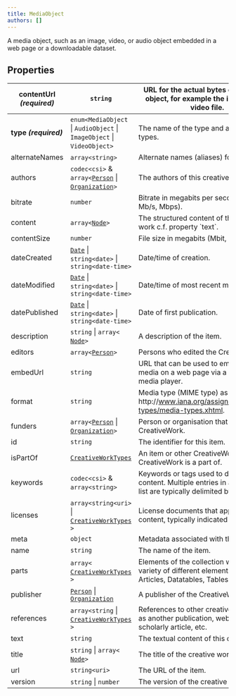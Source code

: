 ```yaml
---
title: MediaObject
authors: []
---
```


A media object, such as an image, video, or audio object embedded in a web page or a downloadable dataset. 

## Properties

| **contentUrl _(required)_** | `string`                                                                                       | URL for the actual bytes of the media object, for example the image file or video file.                                  | [MediaObject](./MediaObject.html)   |
| --------------------------- | ---------------------------------------------------------------------------------------------- | ------------------------------------------------------------------------------------------------------------------------ | ----------------------------------- |
| **type _(required)_**       | `enum<`​`MediaObject` \| `AudioObject` \| `ImageObject` \| `VideoObject`​`>`                   | The name of the type and all descendant types.                                                                           | [Entity](./Entity.html)             |
| alternateNames              | `array<`​`string`​`>`                                                                          | Alternate names (aliases) for the item.                                                                                  | [Thing](./Thing.html)               |
| authors                     | `codec<csi>` & `array<`​[`Person`](./Person.html) \| [`Organization`](./Organization.html)​`>` | The authors of this creative work.                                                                                       | [CreativeWork](./CreativeWork.html) |
| bitrate                     | `number`                                                                                       | Bitrate in megabits per second (Mbit/s, Mb/s, Mbps).                                                                     | [MediaObject](./MediaObject.html)   |
| content                     | `array<`​[`Node`](./Node.html)​`>`                                                             | The structured content of this creative work c.f. property \`text\`.                                                     | [CreativeWork](./CreativeWork.html) |
| contentSize                 | `number`                                                                                       | File size in megabits (Mbit, Mb).                                                                                        | [MediaObject](./MediaObject.html)   |
| dateCreated                 | [`Date`](./Date.html) \| `string<date>` \| `string<date-time>`                                 | Date/time of creation.                                                                                                   | [CreativeWork](./CreativeWork.html) |
| dateModified                | [`Date`](./Date.html) \| `string<date>` \| `string<date-time>`                                 | Date/time of most recent modification.                                                                                   | [CreativeWork](./CreativeWork.html) |
| datePublished               | [`Date`](./Date.html) \| `string<date>` \| `string<date-time>`                                 | Date of first publication.                                                                                               | [CreativeWork](./CreativeWork.html) |
| description                 | `string` \| `array<`​[`Node`](./Node.html)​`>`                                                 | A description of the item.                                                                                               | [Thing](./Thing.html)               |
| editors                     | `array<`​[`Person`](./Person.html)​`>`                                                         | Persons who edited the CreativeWork.                                                                                     | [CreativeWork](./CreativeWork.html) |
| embedUrl                    | `string`                                                                                       | URL that can be used to embed the media on a web page via a specific media player.                                       | [MediaObject](./MediaObject.html)   |
| format                      | `string`                                                                                       | Media type (MIME type) as per http&#x3A;//www.iana.org/assignments/media-types/media-types.xhtml.                        | [MediaObject](./MediaObject.html)   |
| funders                     | `array<`​[`Person`](./Person.html) \| [`Organization`](./Organization.html)​`>`                | Person or organisation that funded the CreativeWork.                                                                     | [CreativeWork](./CreativeWork.html) |
| id                          | `string`                                                                                       | The identifier for this item.                                                                                            | [Entity](./Entity.html)             |
| isPartOf                    | [`CreativeWorkTypes`](./CreativeWorkTypes.html)                                                | An item or other CreativeWork that this CreativeWork is a part of.                                                       | [CreativeWork](./CreativeWork.html) |
| keywords                    | `codec<csi>` & `array<`​`string`​`>`                                                           | Keywords or tags used to describe this content. Multiple entries in a keywords list are typically delimited by commas.   | [CreativeWork](./CreativeWork.html) |
| licenses                    | `array<`​`string<uri>` \| [`CreativeWorkTypes`](./CreativeWorkTypes.html)​`>`                  | License documents that applies to this content, typically indicated by URL.                                              | [CreativeWork](./CreativeWork.html) |
| meta                        | `object`                                                                                       | Metadata associated with this item.                                                                                      | [Entity](./Entity.html)             |
| name                        | `string`                                                                                       | The name of the item.                                                                                                    | [Thing](./Thing.html)               |
| parts                       | `array<`​[`CreativeWorkTypes`](./CreativeWorkTypes.html)​`>`                                   | Elements of the collection which can be a variety of different elements, such as Articles, Datatables, Tables and more.  | [CreativeWork](./CreativeWork.html) |
| publisher                   | [`Person`](./Person.html) \| [`Organization`](./Organization.html)                             | A publisher of the CreativeWork.                                                                                         | [CreativeWork](./CreativeWork.html) |
| references                  | `array<`​`string` \| [`CreativeWorkTypes`](./CreativeWorkTypes.html)​`>`                       | References to other creative works, such as another publication, web page, scholarly article, etc.                       | [CreativeWork](./CreativeWork.html) |
| text                        | `string`                                                                                       | The textual content of this creative work.                                                                               | [CreativeWork](./CreativeWork.html) |
| title                       | `string` \| `array<`​[`Node`](./Node.html)​`>`                                                 | The title of the creative work.                                                                                          | [CreativeWork](./CreativeWork.html) |
| url                         | `string<uri>`                                                                                  | The URL of the item.                                                                                                     | [Thing](./Thing.html)               |
| version                     | `string` \| `number`                                                                           | The version of the creative work.                                                                                        | [CreativeWork](./CreativeWork.html) |
